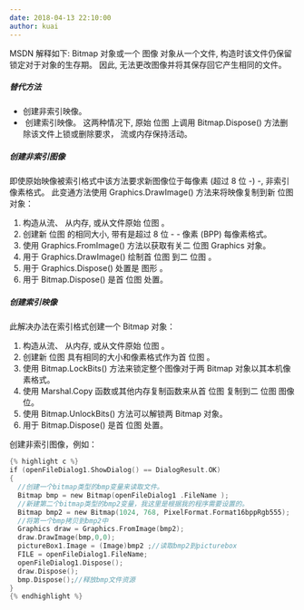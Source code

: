 ```yaml
---
date: 2018-04-13 22:10:00
author: kuai
---
```


MSDN 解释如下:
Bitmap 对象或一个 图像 对象从一个文件, 构造时该文件仍保留锁定对于对象的生存期。 因此, 无法更改图像并将其保存回它产生相同的文件。

##### 替代方法
*  创建非索引映像。
*  创建索引映像。
这两种情况下, 原始 位图 上调用 Bitmap.Dispose() 方法删除该文件上锁或删除要求， 流或内存保持活动。

##### 创建非索引图像
即使原始映像被索引格式中该方法要求新图像位于每像素 (超过 8 位 -) -, 非索引像素格式。 此变通方法使用 Graphics.DrawImage() 方法来将映像复制到新 位图 对象：
1. 构造从流、 从内存, 或从文件原始 位图 。
2. 创建新 位图 的相同大小, 带有是超过 8 位 - - 像素 (BPP) 每像素格式。
3. 使用 Graphics.FromImage() 方法以获取有关二 位图 Graphics 对象。
4. 用于 Graphics.DrawImage() 绘制首 位图 到二 位图 。
5. 用于 Graphics.Dispose() 处置是 图形 。
6. 用于 Bitmap.Dispose() 是首 位图 处置。

##### 创建索引映像
此解决办法在索引格式创建一个 Bitmap 对象：
1. 构造从流、 从内存, 或从文件原始 位图 。
2. 创建新 位图 具有相同的大小和像素格式作为首 位图 。
3. 使用 Bitmap.LockBits() 方法来锁定整个图像对于两 Bitmap 对象以其本机像素格式。
4. 使用 Marshal.Copy 函数或其他内存复制函数来从首 位图 复制到二 位图 图像位。
5. 使用 Bitmap.UnlockBits() 方法可以解锁两 Bitmap 对象。
6. 用于 Bitmap.Dispose() 是首 位图 处置。

创建非索引图像，例如：
```c
{% highlight c %}
if (openFileDialog1.ShowDialog() == DialogResult.OK)  
{  
  //创建一个bitmap类型的bmp变量来读取文件。  
  Bitmap bmp = new Bitmap(openFileDialog1 .FileName );  
  //新建第二个bitmap类型的bmp2变量，我这里是根据我的程序需要设置的。  
  Bitmap bmp2 = new Bitmap(1024, 768, PixelFormat.Format16bppRgb555);  
  //将第一个bmp拷贝到bmp2中  
  Graphics draw = Graphics.FromImage(bmp2);  
  draw.DrawImage(bmp,0,0);  
  pictureBox1.Image = (Image)bmp2 ;//读取bmp2到picturebox  
  FILE = openFileDialog1.FileName;  
  openFileDialog1.Dispose();  
  draw.Dispose();  
  bmp.Dispose();//释放bmp文件资源  
}
{% endhighlight %}
```
